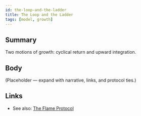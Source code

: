 ```yaml
---
id: the-loop-and-the-ladder
title: The Loop and the Ladder
tags: [model, growth]
---
```


## Summary
Two motions of growth: cyclical return and upward integration.

## Body
(Placeholder — expand with narrative, links, and protocol ties.)

## Links
- See also: [The Flame Protocol](./the-flame-protocol.md)
